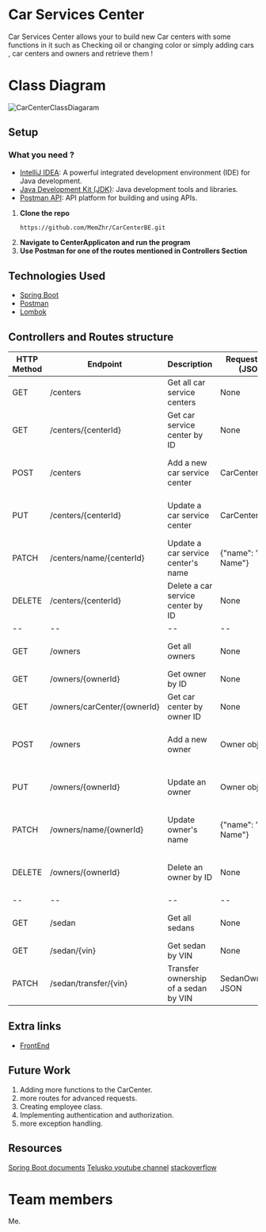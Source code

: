 # Car Services Center

Car Services Center allows your to build new Car centers with some functions in it such as Checking oil or changing color or simply adding cars , car centers and owners and retrieve them !


# Class Diagram 

![CarCenterClassDiagaram](https://github.com/MemZhr/CarCenterBE/assets/72718294/60cfde5b-3cd4-4065-b0cf-6d8715dd92c5)


##  Setup
### What you need ? 
- [IntelliJ IDEA](https://www.jetbrains.com/idea/): A powerful integrated development environment (IDE) for Java development.
- [Java Development Kit (JDK)](https://www.oracle.com/java/technologies/javase-downloads.html): Java development tools and libraries.
-  [Postman API](https://www.postman.com/downloads/): API platform for building and using APIs.

1. **Clone the repo**
   ```sh
   https://github.com/MemZhr/CarCenterBE.git
   ```
2. **Navigate to CenterApplicaton and run the program**
3. **Use Postman for one of the routes mentioned in Controllers Section**

##   Technologies Used

- [Spring Boot](https://spring.io/projects/spring-boot/)
- [Postman](https://www.postman.com/downloads/)
- [Lombok](https://mvnrepository.com/artifact/org.projectlombok/lombok)



##    Controllers and Routes structure

| HTTP Method | Endpoint                    | Description                          | Request Body (JSON)  | Response (JSON)              |
|-------------|-----------------------------|--------------------------------------|----------------------|------------------------------|
| GET         | /centers                    | Get all car service centers          | None                 | List of CarCenter objects    |
| GET         | /centers/{centerId}         | Get car service center by ID         | None                 | CarCenter object             |
| POST        | /centers                    | Add a new car service center         | CarCenter object     | None (Status 201 Created)    |
| PUT         | /centers/{centerId}         | Update a car service center          | CarCenter object     | None (Status 204 No Content) |
| PATCH       | /centers/name/{centerId}    | Update a car service center's name   | {"name": "New Name"} | None (Status 204 No Content) |
| DELETE      | /centers/{centerId}         | Delete a car service center by ID    | None                 | None (Status 204 No Content) |
|      --     |              --             |                  --                  |          --          |              --              |
| GET         | /owners                     | Get all owners                       | None                 | List of Owner objects        |
| GET         | /owners/{ownerId}           | Get owner by ID                      | None                 | Owner object                 |
| GET         | /owners/carCenter/{ownerId} | Get car center by owner ID           | None                 | CarCenter object or Object   |
| POST        | /owners                     | Add a new owner                      | Owner object         | None (Status 201 Created)    |
| PUT         | /owners/{ownerId}           | Update an owner                      | Owner object         | None (Status 204 No Content) |
| PATCH       | /owners/name/{ownerId}      | Update owner's name                  | {"name": "New Name"} | None (Status 204 No Content) |
| DELETE      | /owners/{ownerId}           | Delete an owner by ID                | None                 | None (Status 204 No Content) |
|      --     |              --             |                  --                  |          --          |              --              |
| GET         | /sedan                      | Get all sedans                       | None                 | List of Sedan objects        |
| GET         | /sedan/{vin}                | Get sedan by VIN                     | None                 | Sedan object                 |
| PATCH       | /sedan/transfer/{vin}       | Transfer ownership of a sedan by VIN | SedanOwnerDTO JSON   | None (Status 204 No Content) |


## Extra links

-  [FrontEnd](https://github.com/MemZhr/CarCenterFE)

##    Future Work

1. Adding more functions to the CarCenter.
2. more routes for advanced requests.
3. Creating employee class.
4. Implementing authentication and authorization.
5. more exception handling.


##   Resources

[Spring Boot documents](https://spring.io/projects/spring-boot/)
[Telusko youtube channel](https://www.youtube.com/@Telusko)
[stackoverflow](https://stackoverflow.com/)



#    Team members

Me.

